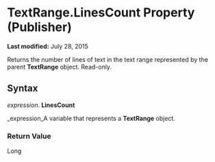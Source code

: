 
# TextRange.LinesCount Property (Publisher)

 **Last modified:** July 28, 2015

Returns the number of lines of text in the text range represented by the parent  **TextRange** object. Read-only.

## Syntax

 _expression_. **LinesCount**

 _expression_A variable that represents a  **TextRange** object.


### Return Value

Long

